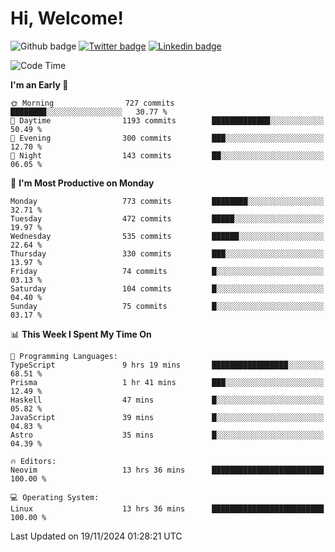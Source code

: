   # Hi, Welcome!
  ![Github badge](https://img.shields.io/github/followers/kraken-afk.svg?style=social&label=Follow&maxAge=2592000)
  [![Twitter badge](https://img.shields.io/badge/-Twitter-00acee?style=flat-square&logo=Twitter&logoColor=white)](https://twitter.com/trshppl)
  [![Linkedin badge](https://img.shields.io/badge/LinkedIn-0077B5?style=flat-square&logo=linkedin&logoColor=white)](https://www.linkedin.com/in/noveanrer)
<!--START_SECTION:waka-->
![Code Time](http://img.shields.io/badge/Code%20Time-436%20hrs%2047%20mins-blue)

**I'm an Early 🐤** 

```text
🌞 Morning                727 commits         ████████░░░░░░░░░░░░░░░░░   30.77 % 
🌆 Daytime                1193 commits        █████████████░░░░░░░░░░░░   50.49 % 
🌃 Evening                300 commits         ███░░░░░░░░░░░░░░░░░░░░░░   12.70 % 
🌙 Night                  143 commits         ██░░░░░░░░░░░░░░░░░░░░░░░   06.05 % 
```
📅 **I'm Most Productive on Monday** 

```text
Monday                   773 commits         ████████░░░░░░░░░░░░░░░░░   32.71 % 
Tuesday                  472 commits         █████░░░░░░░░░░░░░░░░░░░░   19.97 % 
Wednesday                535 commits         ██████░░░░░░░░░░░░░░░░░░░   22.64 % 
Thursday                 330 commits         ███░░░░░░░░░░░░░░░░░░░░░░   13.97 % 
Friday                   74 commits          █░░░░░░░░░░░░░░░░░░░░░░░░   03.13 % 
Saturday                 104 commits         █░░░░░░░░░░░░░░░░░░░░░░░░   04.40 % 
Sunday                   75 commits          █░░░░░░░░░░░░░░░░░░░░░░░░   03.17 % 
```


📊 **This Week I Spent My Time On** 

```text
💬 Programming Languages: 
TypeScript               9 hrs 19 mins       █████████████████░░░░░░░░   68.51 % 
Prisma                   1 hr 41 mins        ███░░░░░░░░░░░░░░░░░░░░░░   12.49 % 
Haskell                  47 mins             █░░░░░░░░░░░░░░░░░░░░░░░░   05.82 % 
JavaScript               39 mins             █░░░░░░░░░░░░░░░░░░░░░░░░   04.83 % 
Astro                    35 mins             █░░░░░░░░░░░░░░░░░░░░░░░░   04.39 % 

🔥 Editors: 
Neovim                   13 hrs 36 mins      █████████████████████████   100.00 % 

💻 Operating System: 
Linux                    13 hrs 36 mins      █████████████████████████   100.00 % 
```


 Last Updated on 19/11/2024 01:28:21 UTC
<!--END_SECTION:waka-->